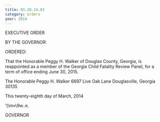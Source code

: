 ```yaml
---
title: 03.28.14.01
category: orders
year: 2014
---
```

 

EXECUTIVE ORDER

BY THE GOVERNOR:

ORDERED:

That the Honorable Peggy H. Walker of Douglas County, Georgia,
is reappointed as a member of the Georgia Child Fatality Review
Panel, for a term of office ending June 30, 2015.

The Honorable Peggy H. Walker
6697 Live Oak Lane
Douglasville, Georgia 30135

This twenty-eighth day of March, 2014

‘(\m»\9w..e.

GOVERNOR

